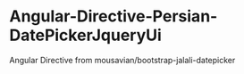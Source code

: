 # Angular-Directive-Persian-DatePickerJqueryUi
Angular Directive from mousavian/bootstrap-jalali-datepicker
